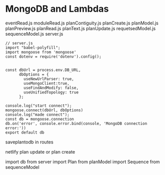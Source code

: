 # MongoDB and Lambdas

eventRead.js
moduleRead.js
planContiguity.js
planCreate.js
planModel.js
planPreview.js
planRead.js
planText.js
planUpdate.js
requetsedModel.js
sequenceModel.js
server.js

```
// server.js
import "babel-polyfill";
import mongoose from 'mongoose'
const dotenv = require('dotenv').config();


const dbUrl = process.env.DB_URL,
      dbOptions = {
        useNewUrlParser: true,
        useMongoClient:true,
        useFindAndModify: false,
        useUnifiedTopology: true
      };

console.log("start connect");
mongoose.connect(dbUrl, dbOptions)
console.log("made connect");
const db = mongoose.connection
db.on('error', console.error.bind(console, 'MongoDB connection error:'))
export default db
```

saveplantodb in routes

netlify plan update or plan create

import db from server
import Plan from planModel
import Sequence from sequenceModel






